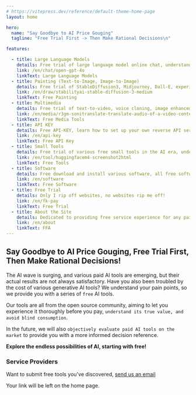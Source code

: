 ```yaml
---
# https://vitepress.dev/reference/default-theme-home-page
layout: home

hero:
  name: "Say Goodbye to AI Price Gouging" 
  tagline: "Free Trial First -> Then Make Rational Decisions\n"

features:

  - title: Large Language Models
    details: Free trial of large language model online chat, understand the pitfalls of free large language models, learn the differences between various language models, and refuse to be taken advantage of!
    link: /en/chat/open-gpt-4o
    linkText: Large Language Models
  - title: Painting (Text-to-Image, Image-to-Image)
    details: Free trial of StableDiffusion3, Midjourney, Dall-E, experience the real level of AI-generated images, then make your decision to pay for other platforms!
    link: /en/draw/stabilityai-stable-diffusion-3-medium
    linkText: Free Painting
  - title: Multimedia
    details: Free trial of text-to-video, voice cloning, image enhancement, image background removal, and other media tools
    link: /en/media/r3gm-sonitranslate-translate-audio-of-a-video-content
    linkText: Free Media Tools
  - title: API KEY
    details: Free API-KEY, learn how to set up your own reverse API server, learn how to identify the behind-the-scenes tricks behind cheap API-KEY providers!
    link: /en/api-key
    linkText: Free API Key
  - title: Small Tools
    details: Free trial of various free small tools in the AI era, understand the principle of their creation, learn how to create them, and avoid pitfalls!
    link: /en/tool/huggingfacem4-screenshot2html
    linkText: Free Tools
  - title: Software
    details: Free download and install various software, all free software has been tested for sandbox security, download and use with confidence.
    link: /en/software
    linkText: Free Software
  - title: Free Trial
    details: Only I rip off websites, no websites rip me off!
    link: /en/fk-pay
    linkText: Free Trial
  - title: About the Site
    details: Dedicated to providing free service experience for any paid software, so you can truly understand your needs before paying! Rational decision making
    link: /en/about
    linkText: FFA
---
```


## Say Goodbye to AI Price Gouging, Free Trial First, Then Make Rational Decisions!

The AI wave is surging, and various paid AI tools are emerging, but their actual results are not always satisfactory. Have you also been troubled by the cost of various generative AI tools? We understand your pain points, so we provide you with a series of `free` AI tools.

Our tools are all from the open source community, aiming to let you experience it thoroughly before you pay, `understand its true value, and avoid blind consumption`.

In the future, we will also `objectively evaluate paid AI tools on the market` to provide you with a more informed decision reference.

**Explore the endless possibilities of AI, starting with free!**

<script setup>
import { VPTeamMembers } from 'vitepress/theme'

const members = [
  {
    avatar: 'https://huggingface.co/front/assets/huggingface_logo-noborder.svg',
    name: 'HuggingFace',
    title: 'spaces',
    desc: '',
    org: 'HuggingFace',
    orgLink: 'https://huggingface.co',
  },
  {
    avatar: 'https://www.gradio.app/favicon.png',
    name: 'Gradio',
    title: 'app',
    desc: '',
    org: 'Gradio',
    orgLink: 'https://www.gradio.app/',
  },
  {
    avatar: 'https://oss.fastx-ai.com/file/upload/2024/06/30/1807308755042308096.png',
    name: 'Github',
    title: 'repo',
    desc: '',
    org: 'Github',
    orgLink: 'https://github.com',
  },
  {
    avatar: 'https://oss.fastx-ai.com/file/upload/2024/06/26/1805820379432751104.png',
    name: 'Fastx',
    title: 'ai',
    desc: '',
    org: 'FASTX',
    orgLink: 'https://fastx-ai.com',
  },
  {
    avatar: 'https://oss.fastx-ai.com/file/upload/2024/06/30/1807309969842769920.webp',
    name: 'Google CodeLabs',
    title: 'codeLabs',
    desc: '',
    org: 'Google',
    orgLink: 'https://codelabs.developers.google.com',
  },
  {
    avatar: 'https://oss.fastx-ai.com/file/upload/2024/06/30/1807311060055625728.svg',
    name: 'Vercel app',
    title: 'app',
    desc: '',
    org: 'Vercel',
    orgLink: 'https://vercel.com/',
  },
  {
    avatar: 'https://oss.fastx-ai.com/file/upload/2024/06/30/1807310536480657408.png',
    name: 'Aws Free',
    title: 'free',
    desc: '',
    org: 'Aws',
    orgLink: 'https://aws.amazon.com/',
  },
  {
    avatar: 'https://avatars.githubusercontent.com/u/941070?s=200&v=4',
    name: 'Aliyun Free',
    title: 'free',
    desc: '',
    org: 'Aliyun',
    orgLink: 'https://free.aliyun.com/',
  },
]
</script>

### Service Providers
<VPTeamMembers size="small" :members="members" />

Want to submit free tools you've discovered, <a href="mailto:jarvis20999999@gmail.com">send us an email</a>

Your link will be left on the home page.
